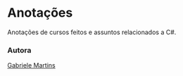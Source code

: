 # Anotações

Anotações de cursos feitos e assuntos relacionados a C#.

### Autora

[Gabriele Martins](https://github.com/gabriele-martins)